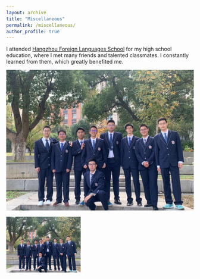 ```yaml
---
layout: archive
title: "Miscellaneous"
permalink: /miscellaneous/
author_profile: true
---
```


I attended [Hangzhou Foreign Languages School](http://www.chinahw.net/web/index.php/index/xxgk/moid/25) for my high school education, where I met many friends and talented classmates. I constantly learned from them, which greatly benefited me.

![images/HighSchool.png](https://github.com/JimmyMa1006/JimmyMa1006.github.io/blob/1f715c22d9cff999232bea9855eca2f2583214d4/images/HighSchool.png?raw=true)

<img src="images/HighSchool.png" alt="drawing" width="200"/>
